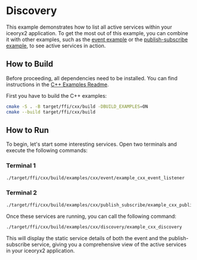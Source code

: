 # Discovery

This example demonstrates how to list all active services within your iceoryx2
application. To get the most out of this example, you can combine it with other
examples, such as the [event example](../event/) or the
[publish-subscribe example](../publish_subscribe/), to see active services in
action.

## How to Build

Before proceeding, all dependencies need to be installed. You can find
instructions in the [C++ Examples Readme](../README.md).

First you have to build the C++ examples:

```sh
cmake -S . -B target/ffi/cxx/build -DBUILD_EXAMPLES=ON
cmake --build target/ffi/cxx/build
```

## How to Run

To begin, let's start some interesting services. Open two terminals and execute
the following commands:

### Terminal 1

```sh
./target/ffi/cxx/build/examples/cxx/event/example_cxx_event_listener
```

### Terminal 2

```sh
./target/ffi/cxx/build/examples/cxx/publish_subscribe/example_cxx_publish_subscribe_subscriber
```

Once these services are running, you can call the following command:

```sh
./target/ffi/cxx/build/examples/cxx/discovery/example_cxx_discovery
```

This will display the static service details of both the event and the
publish-subscribe service, giving you a comprehensive view of the active
services in your iceoryx2 application.
